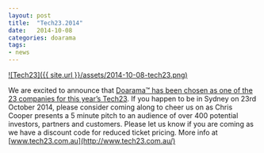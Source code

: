 ```yaml
---
layout: post
title:  "Tech23.2014"
date:   2014-10-08
categories: doarama
tags:
- news
---
```



[]()

[![Tech23]({{ site.url }}/assets/2014-10-08-tech23.png)](http://www.tech23.com.au/)

We are excited to announce that [Doarama&trade; has been chosen as one of the 23 companies for this year’s Tech23](http://www.tech23.com.au/the-23.php).
If you happen to be in Sydney on 23rd October 2014, please consider coming along to cheer us on as Chris Cooper presents a 5 minute pitch to an audience of over 400 potential investors, partners and customers.
Please let us know if you are coming as we have a discount code for reduced ticket pricing.  More info at [www.tech23.com.au](http://www.tech23.com.au/)
